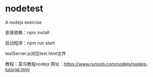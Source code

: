 # nodetest
A nodejs exercise

安装依赖：npm install

启动程序：npm run start

testServer.js对应test.html文件

教程：菜鸟教程nodejs
网址：https://www.runoob.com/nodejs/nodejs-tutorial.html
